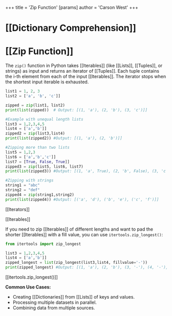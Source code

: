 +++
 title = 'Zip Function'
[params]
	author = 'Carson West'
+++
# [[Dictionary Comprehension]]
# [[Zip Function]] 
The `zip()` function in Python takes [[Iterables]] (like [[Lists]], [[Tuples]], or strings) as input and returns an iterator of [[Tuples]].  Each tuple contains the i-th element from each of the input [[Iterables]].  The iterator stops when the shortest input iterable is exhausted.

```python
list1 = 1, 2, 3
list2 = ['a', 'b', 'c']]

zipped = zip(list1, list2)
print(list(zipped))  # Output: [(1, 'a'), (2, 'b'), (3, 'c')]]

#Example with unequal length lists
list3 = 1,2,3,4,5
list4 = ['a','b']]
zipped2 = zip(list3,list4)
print(list(zipped2)) #Output: [(1, 'a'), (2, 'b')]]

#Zipping more than two lists
list5 = 1,2,3
list6 = ['a','b','c']]
list7 = [True, False, True]]
zipped3 = zip(list5, list6, list7)
print(list(zipped3)) #Output: [(1, 'a', True), (2, 'b', False), (3, 'c', True)]]

#Zipping with strings
string1 = "abc"
string2 = "def"
zipped4 = zip(string1,string2)
print(list(zipped4)) #Output: [('a', 'd'), ('b', 'e'), ('c', 'f')]]
```

[[Iterators]]

[[Iterables]]


If you need to zip [[Iterables]] of different lengths and want to pad the shorter [[Iterables]] with a fill value, you can use `itertools.zip_longest()`:

```python
from itertools import zip_longest

list3 = 1,2,3,4,5
list4 = ['a','b']]
zipped_longest = list(zip_longest(list3,list4, fillvalue='-'))
print(zipped_longest) #Output: [(1, 'a'), (2, 'b'), (3, '-'), (4, '-'), (5, '-')]]
```

[[itertools.zip_longest()]]

**Common Use Cases:**

* Creating [[Dictionaries]] from [[Lists]] of keys and values.
* Processing multiple datasets in parallel.
* Combining data from multiple sources.


